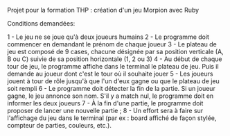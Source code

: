 Projet pour la formation THP : création d'un jeu Morpion avec Ruby

Conditions demandées:

1 - Le jeu ne se joue qu'à deux joueurs humains
2 - Le programme doit commencer en demandant le prénom de chaque joueur
3 - Le plateau de jeu est composé de 9 cases, chacune désignée par sa position verticale (A, B ou C) suivie de sa position horizontale (1, 2 ou 3)
4 - Au début de chaque tour de jeu, le programme affiche dans le terminal le plateau de jeu. Puis il demande au joueur dont c'est le tour où il souhaite jouer
5 - Les joueurs jouent à tour de rôle jusqu'à que l'un d'eux gagne ou que le plateau de jeu soit rempli
6 - Le programme doit détecter la fin de la partie. Si un joueur gagne, le jeu annonce son nom. S'il y a match nul, le programme doit en informer les deux joueurs
7 - À la fin d'une partie, le programme doit proposer de lancer une nouvelle partie ;
8 - Un effort sera à faire sur l'affichage du jeu dans le terminal (par ex : board affiché de façon stylée, compteur de parties, couleurs, etc.).
